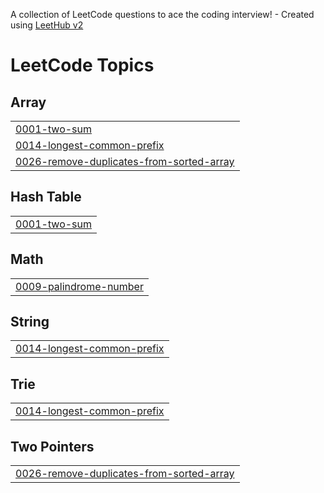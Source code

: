 A collection of LeetCode questions to ace the coding interview! - Created using [LeetHub v2](https://github.com/arunbhardwaj/LeetHub-2.0)
<!---LeetCode Topics Start-->
# LeetCode Topics
## Array
|  |
| ------- |
| [0001-two-sum](https://github.com/muhammedfazall/LeetCode/tree/master/0001-two-sum) |
| [0014-longest-common-prefix](https://github.com/muhammedfazall/LeetCode/tree/master/0014-longest-common-prefix) |
| [0026-remove-duplicates-from-sorted-array](https://github.com/muhammedfazall/LeetCode/tree/master/0026-remove-duplicates-from-sorted-array) |
## Hash Table
|  |
| ------- |
| [0001-two-sum](https://github.com/muhammedfazall/LeetCode/tree/master/0001-two-sum) |
## Math
|  |
| ------- |
| [0009-palindrome-number](https://github.com/muhammedfazall/LeetCode/tree/master/0009-palindrome-number) |
## String
|  |
| ------- |
| [0014-longest-common-prefix](https://github.com/muhammedfazall/LeetCode/tree/master/0014-longest-common-prefix) |
## Trie
|  |
| ------- |
| [0014-longest-common-prefix](https://github.com/muhammedfazall/LeetCode/tree/master/0014-longest-common-prefix) |
## Two Pointers
|  |
| ------- |
| [0026-remove-duplicates-from-sorted-array](https://github.com/muhammedfazall/LeetCode/tree/master/0026-remove-duplicates-from-sorted-array) |
<!---LeetCode Topics End-->